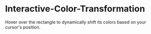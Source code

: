 # Interactive-Color-Transformation
Hover over the rectangle to dynamically shift its colors based on your cursor's position.

